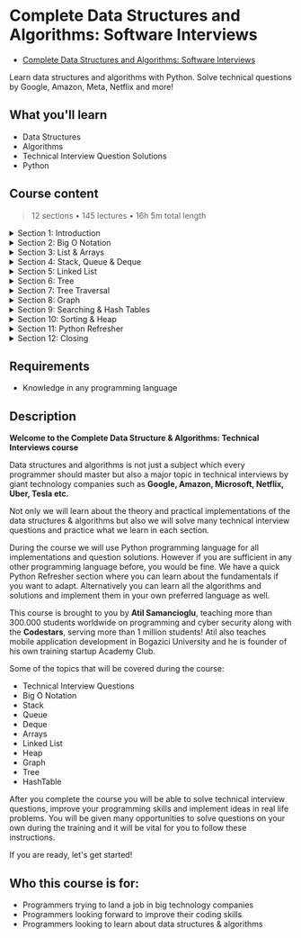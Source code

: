 #   Complete Data Structures and Algorithms: Software Interviews

-   [Complete Data Structures and Algorithms: Software Interviews](https://www.udemy.com/course/data-structures-and-algorithms-software-interviews/)

Learn data structures and algorithms with Python. Solve technical questions by Google, Amazon, Meta, Netflix and more!

##  What you'll learn

-   Data Structures
-   Algorithms
-   Technical Interview Question Solutions
-   Python

## Course content

>   12 sections • 145 lectures • 16h 5m total length

<details>
  <summary>Section 1: Introduction</summary>

  1.  [Introduction](.)
  1.  [Course Outline](.)  
</details>

<details>
  <summary>Section 2: Big O Notation</summary>

  3.  [Big O Introduction](.)
  1.  [What is Big O?](.)  
  1.  [Big O Code Examples](.)  
  1.  [Space Complexity](.)  
  1.  [Big O GitHub Link](.)  
</details>

<details>
  <summary>Section 3: List & Arrays</summary>

  8.  [Lists Introduction](.)
  1.  [Arrays 101](.)  
  1.  [Lists](.)  
  1.  [Arrays & Lists GitHub Link](.)  
  1.  [Contains Duplicate](.)  
  1.  [Contains Duplicate Solution](.)  
  1.  [Contains Duplicate GitHub Link](.)  
  1.  [Find Single](.)  
  1.  [Single Number Solution](.)  
  1.  [Find Single GitHub Link](.)  
  1.  [Majority Element](.)  
  1.  [Boyer Moore](.)  
  1.  [Majority Element GitHub Link](.)  
</details>

<details>
  <summary>Section 4: Stack, Queue & Deque</summary>

  21.  [Stack, Queue, Deque Introduction](.)
  1.  [What is Stack, Queue, Deque?](.)  
  1.  [LifoQueue](.)  
  1.  [Stack Implementation](.)  
  1.  [Queue Implementation](.)  
  1.  [Deque Implementation](.)  
  1.  [Stack, Queue, Deque GitHub Link](.)  
  1.  [Implement Stack Using Queue](.)  
  1.  [Writing the Stack](.)
  1.  [Implement Stack GitHub Link](.)
  1.  [Baseball Game](.)  
  1.  [Baseball Solution](.)  
  1.  [Baseball GitHub Link](.)  
  1.  [Daily Temperatures](.)  
  1.  [Daily Temperatures Solution](.)  
  1.  [Daily Temperatures GitHub Link](.)  
</details>

<details>
  <summary>Section 5: Linked List</summary>

  37.  [Linked List Introduction](.)
  1.  [What is Linked List?](.)  
  1.  [Doubly Linked List](.)  
  1.  [Linked List O Notation](.)  
  1.  [Linked List GitHub Link](.)  
  1.  [Remove nth Node](.)  
  1.  [Remove nth Node Solution](.)  
  1.  [Remove nth Node GitHub Link](.)  
  1.  [Linked List Intersection](.)
  1.  [Intersection Solution](.)
  1.  [Intersection GitHub Link](.)  
  1.  [Duplicate](.)  
  1.  [Floyd](.)  
  1.  [Duplicate GitHub Link](.)  
</details>

<details>
  <summary>Section 6: Tree</summary>

  51.  [Tree Introduction](.)
  1.  [What is Tree?](.)   
  1.  [Tree Big O Notation](.)   
  1.  [Insert Method](.)   
  1.  [Finishing BST](.) 
  1.  [Tree GitHub Link](.)   
  1.  [Recursion](.)   
  1.  [Recursion GitHub Link](.)   
  1.  [Reverse String](.)   
  1.  [Reverse String Recursion](.) 
  1.  [Reverse String GitHub Link](.)   
  1.  [Fibonacci](.)   
  1.  [Recursion vs Iteration](.)   
  1.  [Memoization](.)   
  1.  [Fibonacci GitHub Link](.) 
  1.  [Invert Binary Tree](.)   
  1.  [Invert Tree Solution](.)   
  1.  [Invert Binary GitHub Link](.)   
</details>

<details>
  <summary>Section 7: Tree Traversal</summary>

  69.  [Tree Traversal Introduction](.)
  1.  [BFS vs DFS](.)
  1.  [BFS Implementation](.)   
  1.  [DFS Implementation](.)   
  1.  [DFS Other Methods](.) 
  1.  [Tree Traversal GitHub Link](.)   
  1.  [BST to Tree](.) 
  1.  [DFS Solution](.)   
  1.  [Greater BST GitHub Link](.)   
  1.  [Binary Tree Max Path Sum](.) 
  1.  [DFS Returning Solution](.)   
  1.  [Binary Tree Max GitHub Link](.)  
</details>

<details>
  <summary>Section 8: Graph</summary>

  81.  [Graph Introduction](.)
  1.  [What is Graph?](.)  
  1.  [Graph Implementation](.)  
  1.  [Graph GitHub Link](.)  
  1.  [Reorder Routes](.)
  1.  [DFS Solution](.)  
  1.  [Reorder Routes GitHub Link](.)  
  1.  [Number of Islands](.)  
  1.  [BFS Solution](.)
  1.  [Number of Islands GitHub Link](.)  
  1.  [Redundant Connection](.)  
  1.  [Union Find](.)  
  1.  [Redundant Connection GitHub Link](.)  
</details>

<details>
  <summary>Section 9: Searching & Hash Tables</summary>

  94.  [Hash Tables Introduction](.)
  1.  [Sequential vs Binary](.)
  1.  [Search Implementation](.)   
  1.  [Search Algorithms GitHub Link](.)   
  1.  [What is Hash Table?](.)   
  1.  [Hash Function](.)   
  1.  [Hash Table Implementation](.)
  1.  [HashTable GitHub Link](.)   
  1.  [Two Sum](.)   
  1.  [HashMap Solution](.)   
  1.  [Two Sum GitHub Link](.)   
  1.  [Encode Decode](.)    
  1.  [Tiny Url Solution](.)   
  1.  [Tiny Url GitHub Link](.)   
  1.  [Brick Wall](.)   
  1.  [Brick Wall Solution](.)   
  1.  [Brick Wall GitHub Link](.)   
</details>

<details>
  <summary>Section 10: Sorting & Heap</summary>

  111.  [Heap Introduction](.)
  1.  [Sorting Algorithms](.)
  1.  [Bubble Sort](.)
  1.  [Selection Sort](.)
  1.  [Insertion Sort](.)
  1.  [Merge Sort](.)
  1.  [Merge Sort Implementation](.)
  1.  [Quick Sort](.)
  1.  [Quick Sort Implementation](.)
  1.  [What is Heap?](.)
  1.  [Heap Sort](.)
  1.  [Sorting Algorithms GitHub Link](.)
  1.  [K Closest Points](.)
  1.  [Heap Solution](.)
  1.  [K Closest GitHub Link](.)
  1.  [Data Stream](.)
  1.  [Max Heap Solution](.)
  1.  [Data Stream GitHub Link](.)    
</details>

<details>
  <summary>Section 11: Python Refresher</summary>

  129.  [Python Refresher Introduction](.)
  1.  [Anaconda Installation (Windows)](.)   

  1.  [Anaconda Installation (MAC)](.)   
  1.  [Python Variables](.)   
  1.  [String Details](.)   
  1.  [Collections](.)   
  1.  [Dictionary](.) 

  1.  [Set and Tuple](.)   
  1.  [Conversions](.)   
  1.  [Error Handling](.)   
  1.  [Conditions and Loops](.)   
  1.  [Useful Functions](.) 

  1.  [Functions](.)   
  1.  [Classes](.)   
  1.  [Scope](.)   
  1.  [Python Refresher GitHub Link](.)   
</details>

<details>
  <summary>Section 12: Closing</summary>

  145.  [Closing](.)  
</details>

##  Requirements
-   Knowledge in any programming language

##  Description
**Welcome to the Complete Data Structure & Algorithms: Technical Interviews course**

Data structures and algorithms is not just a subject which every programmer should master but also a major topic in technical interviews by giant technology companies such as **Google, Amazon, Microsoft, Netflix, Uber, Tesla etc.**

Not only we will learn about the theory and practical implementations of the data structures & algorithms but also we will solve many technical interview questions and practice what we learn in each section.

During the course we will use Python programming language for all implementations and question solutions. However if you are sufficient in any other programming language before, you would be fine. We have a quick Python Refresher section where you can learn about the fundamentals if you want to adapt. Alternatively you can learn all the algorithms and solutions and implement them in your own preferred language as well.

This course is brought to you by **Atil Samancioglu**, teaching more than 300.000 students worldwide on programming and cyber security along with the **Codestars**, serving more than 1 million students! Atil also teaches mobile application development in Bogazici University and he is founder of his own training startup Academy Club.

Some of the topics that will be covered during the course:

-   Technical Interview Questions
-   Big O Notation
-   Stack
-   Queue
-   Deque
-   Arrays
-   Linked List
-   Heap
-   Graph
-   Tree
-   HashTable

After you complete the course you will be able to solve technical interview questions, improve your programming skills and implement ideas in real life problems. You will be given many opportunities to solve questions on your own during the training and it will be vital for you to follow these instructions.

If you are ready, let's get started!

##  Who this course is for:
-   Programmers trying to land a job in big technology companies
-   Programmers looking forward to improve their coding skills
-   Programmers looking to learn about data structures & algorithms